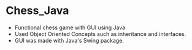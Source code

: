 # Chess_Java
* Functional chess game with GUI using Java    
* Used Object Oriented Concepts such as inheritance and interfaces.   
* GUI was made with Java's Swing package.   
